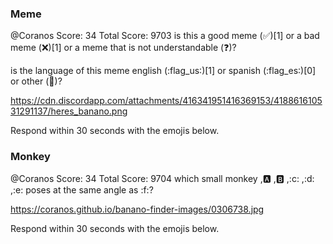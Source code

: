 ### Meme
@Coranos 
Score: 34 
Total Score: 9703 
is this a good meme (:white_check_mark:)[1] 
or a bad meme (:x:)[1] 
or a meme that is not understandable (:question:)? 

is the language of this meme english (:flag_us:)[1] or spanish (:flag_es:)[0] or other (:unicorn:)?

https://cdn.discordapp.com/attachments/416341951416369153/418861610531291137/heres_banano.png 

Respond within 30 seconds with the emojis below.

### Monkey

@Coranos
Score: 34 
Total Score: 9704 
which small monkey ,:a: ,:b: ,:c: ,:d: ,:e: 
poses at the same angle as :f:?

https://coranos.github.io/banano-finder-images/0306738.jpg

Respond within 30 seconds with the emojis below.
